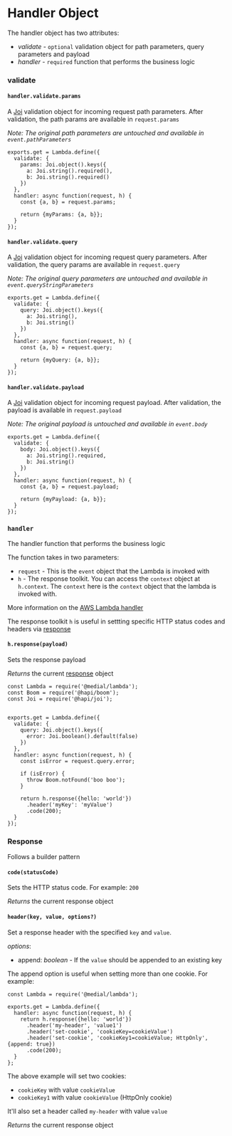 # Handler Object
The handler object has two attributes:
 - *validate* - `optional` validation object for path parameters, query parameters and payload
 - *handler* - `required` function that performs the business logic

### validate

#### `handler.validate.params`
A [Joi](https://github.com/hapijs/joi) validation object for incoming request path parameters. After validation, the path params are available in `request.params`

*Note: The original path parameters are untouched and available in `event.pathParameters`*

```
exports.get = Lambda.define({
  validate: {
    params: Joi.object().keys({
      a: Joi.string().required(),
      b: Joi.string().required()
    })
  },
  handler: async function(request, h) {
    const {a, b} = request.params;

    return {myParams: {a, b}};
  }
});
```

#### `handler.validate.query`
A [Joi](https://github.com/hapijs/joi) validation object for incoming request query parameters. After validation, the query params are available in `request.query`

*Note: The original query parameters are untouched and available in `event.queryStringParameters`*

```
exports.get = Lambda.define({
  validate: {
    query: Joi.object().keys({
      a: Joi.string(),
      b: Joi.string()
    })
  },
  handler: async function(request, h) {
    const {a, b} = request.query;

    return {myQuery: {a, b}};
  }
});
```

#### `handler.validate.payload`
A [Joi](https://github.com/hapijs/joi) validation object for incoming request payload. After validation, the payload is available in `request.payload`

*Note: The original payload is untouched and available in `event.body`*

```
exports.get = Lambda.define({
  validate: {
    body: Joi.object().keys({
      a: Joi.string().required,
      b: Joi.string()
    })
  },
  handler: async function(request, h) {
    const {a, b} = request.payload;

    return {myPayload: {a, b}};
  }
});
```


### `handler`
The handler function that performs the business logic

The function takes in two parameters:
 - `request` - This is the `event` object that the Lambda is invoked with
 - `h` - The response toolkit. You can access the `context` object at `h.context`. The `context` here is the `context` object that the lambda is invoked with.

More information on the [AWS Lambda handler](https://docs.aws.amazon.com/lambda/latest/dg/nodejs-handler.html)

The response toolkit `h` is useful in settting specific HTTP status codes and headers via [response](#Response)

#### `h.response(payload)`
Sets the response payload

*Returns* the current [response](#Response) object

```
const Lambda = require('@medial/lambda');
const Boom = require('@hapi/boom');
const Joi = require('@hapi/joi');


exports.get = Lambda.define({
  validate: {
    query: Joi.object().keys({
      error: Joi.boolean().default(false)
    })
  },
  handler: async function(request, h) {
    const isError = request.query.error;

    if (isError) {
      throw Boom.notFound('boo boo');
    }

    return h.response({hello: 'world'})
      .header('myKey': 'myValue')
      .code(200);
  }
});
```

### Response 

Follows a builder pattern

#### `code(statusCode)`
Sets the HTTP status code. For example: `200`

*Returns* the current response object

#### `header(key, value, options?)`
Set a response header with the specified `key` and `value`.

*options*:
  - append: *boolean* - If the `value` should be appended to an existing key 

The append option is useful when setting more than one cookie. For example:

```
const Lambda = require('@medial/lambda');

exports.get = Lambda.define({
  handler: async function(request, h) {
    return h.response({hello: 'world'})
      .header('my-header', 'value1')
      .header('set-cookie', 'cookieKey=cookieValue')
      .header('set-cookie', 'cookieKey1=cookieValue; HttpOnly', {append: true})
      .code(200);
  }
};
```

The above example will set two cookies:
 - `cookieKey` with value `cookieValue`
 - `cookieKey1` with value `cookieValue` (HttpOnly cookie)

It'll also set a header called `my-header` with value `value`

*Returns* the current response object

